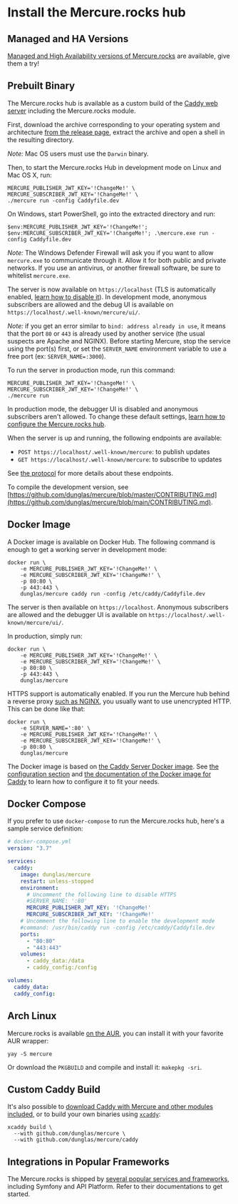 # Install the Mercure.rocks hub

## Managed and HA Versions

[Managed and High Availability versions of Mercure.rocks](https://mercure.rocks/pricing) are available, give them a try!

## Prebuilt Binary

The Mercure.rocks hub is available as a custom build of the [Caddy web server](https://caddyserver.com/) including the Mercure.rocks module.

First, download the archive corresponding to your operating system and architecture [from the release page](https://github.com/dunglas/mercure/releases), extract the archive and open a shell in the resulting directory.

*Note:* Mac OS users must use the `Darwin` binary.

Then, to start the Mercure.rocks Hub in development mode on Linux and Mac OS X, run:

    MERCURE_PUBLISHER_JWT_KEY='!ChangeMe!' \
    MERCURE_SUBSCRIBER_JWT_KEY='!ChangeMe!' \
    ./mercure run -config Caddyfile.dev

On Windows, start PowerShell, go into the extracted directory and run:

    $env:MERCURE_PUBLISHER_JWT_KEY='!ChangeMe!'; $env:MERCURE_SUBSCRIBER_JWT_KEY='!ChangeMe!'; .\mercure.exe run -config Caddyfile.dev

*Note:* The Windows Defender Firewall will ask you if you want to allow `mercure.exe` to communicate through it.
Allow it for both public and private networks. If you use an antivirus, or another firewall software, be sure to whitelist `mercure.exe`.

The server is now available on `https://localhost` (TLS is automatically enabled, [learn how to disable it](config.md)).
In development mode, anonymous subscribers are allowed and the debug UI is available on `https://localhost/.well-known/mercure/ui/`.

*Note:* if you get an error similar to `bind: address already in use`, it means that the port `80` or `443` is already used by another service (the usual suspects are Apache and NGINX). Before starting Mercure, stop the service using the port(s) first, or set the `SERVER_NAME` environment variable to use a free port (ex: `SERVER_NAME=:3000`).

To run the server in production mode, run this command:

    MERCURE_PUBLISHER_JWT_KEY='!ChangeMe!' \
    MERCURE_SUBSCRIBER_JWT_KEY='!ChangeMe!' \
    ./mercure run

In production mode, the debugger UI is disabled and anonymous subscribers aren't allowed.
To change these default settings, [learn how to configure the Mercure.rocks hub](config.md).

When the server is up and running, the following endpoints are available:

* `POST https://localhost/.well-known/mercure`: to publish updates
* `GET https://localhost/.well-known/mercure`: to subscribe to updates

See [the protocol](../../spec/mercure.md) for more details about these endpoints.

To compile the development version, see [https://github.com/dunglas/mercure/blob/master/CONTRIBUTING.md](https://github.com/dunglas/mercure/blob/main/CONTRIBUTING.md).

## Docker Image

A Docker image is available on Docker Hub. The following command is enough to get a working server in development mode:

    docker run \
        -e MERCURE_PUBLISHER_JWT_KEY='!ChangeMe!' \
        -e MERCURE_SUBSCRIBER_JWT_KEY='!ChangeMe!' \
        -p 80:80 \
        -p 443:443 \
        dunglas/mercure caddy run -config /etc/caddy/Caddyfile.dev

The server is then available on `https://localhost`. Anonymous subscribers are allowed and the debugger UI is available on `https://localhost/.well-known/mercure/ui/`.

In production, simply run:

    docker run \
        -e MERCURE_PUBLISHER_JWT_KEY='!ChangeMe!' \
        -e MERCURE_SUBSCRIBER_JWT_KEY='!ChangeMe!' \
        -p 80:80 \
        -p 443:443 \
        dunglas/mercure

HTTPS support is automatically enabled. If you run the Mercure hub behind a reverse proxy [such as NGINX](cookbooks.md#using-nginx-as-an-http-2-reverse-proxy-in-front-of-the-hub), you usually want to use unencrypted HTTP.
This can be done like that:

    docker run \
        -e SERVER_NAME=':80' \
        -e MERCURE_PUBLISHER_JWT_KEY='!ChangeMe!' \
        -e MERCURE_SUBSCRIBER_JWT_KEY='!ChangeMe!' \
        -p 80:80 \
        dunglas/mercure

The Docker image is based on [the Caddy Server Docker image](https://registry.hub.docker.com/_/caddy).
See [the configuration section](config.md) and [the documentation of the Docker image for Caddy](https://registry.hub.docker.com/_/caddy) to learn how to configure it to fit your needs.

## Docker Compose

If you prefer to use `docker-compose` to run the Mercure.rocks hub, here's a sample service definition:

```yaml
# docker-compose.yml
version: "3.7"

services:
  caddy:
    image: dunglas/mercure
    restart: unless-stopped
    environment:
      # Uncomment the following line to disable HTTPS
      #SERVER_NAME: ':80'
      MERCURE_PUBLISHER_JWT_KEY: '!ChangeMe!'
      MERCURE_SUBSCRIBER_JWT_KEY: '!ChangeMe!'
    # Uncomment the following line to enable the development mode
    #command: /usr/bin/caddy run -config /etc/caddy/Caddyfile.dev
    ports:
      - "80:80"
      - "443:443"
    volumes:
      - caddy_data:/data
      - caddy_config:/config

volumes:
  caddy_data:
  caddy_config:
```

## Arch Linux

Mercure.rocks is available [on the AUR](https://aur.archlinux.org/packages/mercure), you can install it with your favorite AUR wrapper:

    yay -S mercure

Or download the `PKGBUILD` and compile and install it: `makepkg -sri`.

## Custom Caddy Build

It's also possible to [download Caddy with Mercure and other modules included](https://caddyserver.com/download?package=github.com%2Fdunglas%2Fmercure%2Fcaddy), or to build your own binaries using [`xcaddy`](https://github.com/caddyserver/xcaddy):

    xcaddy build \
      --with github.com/dunglas/mercure \
      --with github.com/dunglas/mercure/caddy

## Integrations in Popular Frameworks

The Mercure.rocks is shipped by [several popular services and frameworks](../ecosystem/awesome.md#frameworks-and-services-integrations), including Symfony and API Platform.
Refer to their documentations to get started.

